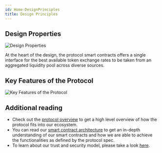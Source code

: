 ```yaml
---
id: Home-DesignPrinciples
title: Design Principles
---
```

[//]: # (tagline)
## Design Properties
![Design Properties](/uploads/designproperties.png "Design Properties")

At the heart of the design, the protocol smart contracts offers a single interface for the best available token exchange rates to be taken from an aggregated liquidity pool across diverse sources.

## Key Features of the Protocol
![Key Features of the Protocol](/uploads/keyfeatures.png "Key Features")

## Additional reading
* Check out the [protocol overview](home-protocoloverview.md) to get a high level overview of how the protocol fits into our ecosystem.
* You can read our [smart contract architecture](home-architecture.md) to get an in-depth understanding of our smart contracts and how we are able to achieve the functionalities as defined by the protocol spec.
* To learn about our trust and security model, please take a look [here](home-trustmodel.md).
